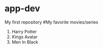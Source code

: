 # app-dev
My first repository
#My favorite movies/series
1. Harry Potter
2. Kings Avatar
3. Men In Black
